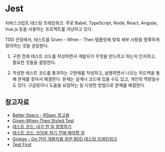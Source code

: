 # Jest

자바스크립트 테스팅 프레임워크. 주로 Babel, TypeScript, Node, React, Angular, Vue.js 등을 사용하는 프로젝트를 겨냥하고 있다.

TDD 관점에서, 테스트를 Given - When - Then 템플릿에 맞춰 세부 사항을 명확하게 정의하는 것을 권장한다.

1. 구현 전에 테스트 코드를 작성하면서 개발자가 무엇을 만드려고 하는지 인지하고, 필요한 것들을 결정한다.

2. 작성한 테스트 코드를 통과하는 구현체를 작성하고, 실행하면서 나오는 피드백을 통해 문제를 찾아서 해결한다. 문제는 설계나 코드에 있을 수도 있고, 개인의 역량일수도 있다. 구글링이나 도움을 요청하는 등 다양한 방법으로 문제를 해결한다.

## 참고자료

* [Better Specs - RSpec 참고용](https://www.betterspecs.org/)
* [Given-When-Then Styled Test](https://martinfowler.com/bliki/GivenWhenThen.html)
* [테스트 코드: 내가 한 일 증명하기](https://www.youtube.com/watch?v=wd8OmjB_eUI)
* [테스트 코드: 코딩을 하기 전에 해야할 일](https://www.youtube.com/watch?v=N4FV788fNiQ)
* [Ginkgo - Go 언어 개발자를 위한 BDD 테스팅 프레임워크](https://www.youtube.com/watch?v=gfTsSBRvdqI)
* [Test First](https://www.youtube.com/watch?v=tLG0X-4xB64)
